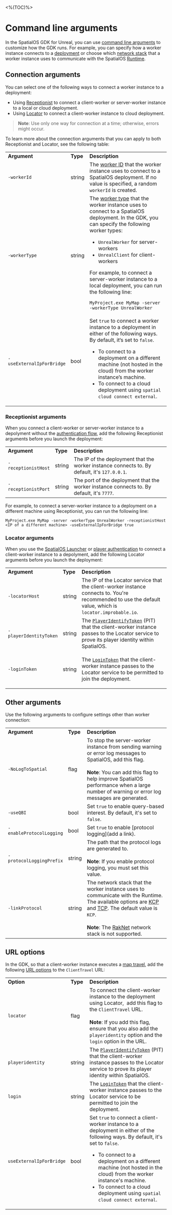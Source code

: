 <%(TOC)%>
# Command line arguments

In the SpatialOS GDK for Unreal, you can use [command line arguments](https://docs.unrealengine.com/en-us/Programming/Basics/CommandLineArguments) to customize how the GDK runs. For example, you can specify how a worker instance connects to a [deployment]({{urlRoot}}/content/glossary#deployment) or choose which [network stack](https://docs.improbable.io/reference/13.7/shared/worker-configuration/network-configuration#choosing-a-network-stack) that a worker instance uses to communicate with the SpatialOS [Runtime](https://docs.improbable.io/reference/13.7/shared/glossary#the-runtime).

## Connection arguments

You can select one of the following ways to connect a worker instance to a deployment:

 * Using [Receptionist]({{urlRoot}}/content/map-travel#using-receptionist) to connect a client-worker or server-worker instance to a local or cloud deployment.
 * Using [Locator]({{urlRoot}}/content/map-travel#using-locator) to connect a client-worker instance to cloud deployment.

> **Note**: Use only one way for connection at a time; otherwise, errors might occur.

To learn more about the connection arguments that you can apply to both Receptionist and Locator, see the following table:

<table style="width: 100%;">
    <tbody>
        <tr>
            <td style="width: 27%;"><strong>Argument</strong></td>
            <td style="width: 10%;"><strong>Type</strong></td>
            <td style="width: 63%;"><strong>Description</strong></td>
        </tr>
        <tr>
            <td style="width: 27%;"><code>-workerId</code></td>
            <td style="width: 10%;">string</td>
            <td style="width: 63%;">The <a href="https://docs.improbable.io/reference/13.7/shared/glossary#worker-id">worker ID</a> that the worker instance uses to connect to a SpatialOS deployment. If no value is specified, a random <code>workerId</code> is created.</td>
        </tr>
        <tr>
            <td style="width: 27%;"><code>-workerType</code></td>
            <td style="width: 10%;">string</td>
            <td style="width: 63%;">The <a href="https://docs.improbable.io/reference/13.7/shared/glossary#worker-types-and-worker-instances">worker type</a> that the worker instance uses to connect to a SpatialOS deployment. In the GDK, you can specify the following worker types:
                <ul>
                    <li><code>UnrealWorker</code> for server-workers</li>
                    <li><code>UnrealClient</code> for client-workers</li>
                </ul>
                <p>For example, to connect a server-worker instance to a local deployment, you can run the following line:</p>
                <p><code>MyProject.exe MyMap -server -workerType UnrealWorker</code></p>
            </td>
        </tr>
        <tr>
            <td style="width: 27%;"><code>-useExternalIpForBridge</code></td>
            <td style="width: 10%;">bool</td>
            <td style="width: 63%;">Set <code>true</code> to connect a worker instance to a deployment in either of the following ways. By default, it‘s set to <code>false</code>.
                <ul>
                    <li>To connect to a deployment on a different machine (not hosted in the cloud) from the worker instance’s machine.</li>
                    <li>To connect to a cloud deployment using <code>spatial cloud connect external</code>.</li>
                </ul>
            </td>
        </tr>
    </tbody>
</table>

### Receptionist arguments

When you connect a client-worker or server-worker instance to a depolyment without the [authentication flow](https://docs.improbable.io/reference/13.7/shared/auth/integrate-authentication-platform-sdk#authentication-flow), add the following Receptionist arguments before you launch the deployment:

<table style="width: 100%;">
    <tbody>
        <tr>
            <td style="width: 27%;"><strong>Argument</strong></td>
            <td style="width: 10%;"><strong>Type</strong></td>
            <td style="width: 63%;"><strong>Description</strong></td>
        </tr>
        <tr>
            <td style="width: 27%;"><code>-receptionistHost</code><br></td>
            <td style="width: 10%;">string</td>
            <td style="width: 63%;">The IP of the deployment that the worker instance connects to. By default, it's <code>127.0.0.1</code>.</td>
        </tr>
        <tr>
            <td style="width: 27%;"><code>-receptionistPort</code><br></td>
            <td style="width: 10%;">string</td>
            <td style="width: 63%;">The port of the deployment that the worker instance connects to. By default, it's <code>7777</code>.</td>
        </tr>
    </tbody>
</table>

For example, to connect a server-worker instance to a deployment on a different machine using Receptionist, you can run the following line:

`MyProject.exe MyMap -server -workerType UnrealWorker -receptionistHost <IP of a different machine> -useExternalIpForBridge true`

### Locator arguments

When you use the [SpatialOS Launcher](https://docs.improbable.io/reference/13.7/shared/operate/launcher#the-launcher) or [player authentication](https://docs.improbable.io/reference/13.7/platform-sdk/scenarios/player-auth#player-authentication) to connect a client-worker instance to a depolyment, add the following Locator arguments before you launch the deployment:

<table style="width: 100%;">
    <tbody>
        <tr>
            <td style="width: 27%;"><strong>Argument</strong></td>
            <td style="width: 10%;"><strong>Type</strong></td>
            <td style="width: 63%;"><strong>Description</strong></td>
        </tr>
        <tr>
            <td style="width: 27%;"><code>-locatorHost</code><br></td>
            <td style="width: 10%;">string</td>
            <td style="width: 63%;">The IP of the Locator service that the client-worker instance connects to. You're recommended to use the default value, which is <code>locator.improbable.io</code>.<br></td>
        </tr>
        <tr>
            <td style="width: 27%;"><code>-playerIdentityToken</code><br></td>
            <td style="width: 12;">string</td>
            <td style="width: 63%;">The <code><a href="https://docs.improbable.io/reference/13.7/shared/auth/integrate-authentication-platform-sdk#2-generating-a-playeridentitytoken">PlayerIdentifyToken</a></code> (PIT) that the client-worker instance passes to the Locator service to prove
                its player identity within SpatialOS.<br></td>
        </tr>
        <tr>
            <td style="width: 27%;"><code>-loginToken</code><br></td>
            <td style="width: 10%;">string</td>
            <td style="width: 63%;">
                <p dir="ltr">The <code><a href="https://docs.improbable.io/reference/13.7/shared/auth/integrate-authentication-platform-sdk#3-generating-a-logintoken">LoginToken</a></code> that the client-worker instance passes to the Locator service to be permitted to join the
                    deployment.</p>
            </td>
        </tr>
    </tbody>
</table>

## Other arguments

Use the following arguments to configure settings other than worker connection:

<table style="width: 100%;">
    <tbody>
        <tr>
            <td style="width: 27%;"><strong>A</strong><strong>rgument</strong></td>
            <td style="width: 10%;"><strong>Type</strong></td>
            <td style="width: 63%;"><strong>Description</strong></td>
        </tr>
        <tr>
            <td style="width: 27%;"><code>-NoLogToSpatial</code><br></td>
            <td style="width: 10%;">flag</td>
            <td style="width: 63%;">To stop the server-worker instance from sending warning or error log messages to SpatialOS, add this flag. &nbsp;<br><br><strong>Note</strong>: You can add this flag to help improve SpatialOS performance when a large number of warning or error
                log messages are generated.</td>
        </tr>
        <tr>
            <td style="width: 27%;"><code>-useQBI</code></td>
            <td style="width: 10%;">bool</td>
            <td style="width: 63%;">Set <code>true</code> to enable query-based interest. By default, it's set to <code>false</code>.<br></td>
        </tr>
        <tr>
            <td style="width: 27%;"><code>-enableProtocolLogging</code><br></td>
            <td style="width: 10%;">bool</td>
            <td style="width: 63%;">Set <code>true</code> to enable [protocol logging](add a link).<br></td>
        </tr>
        <tr>
            <td style="width: 27%;"><code>-protocolLoggingPrefix</code><br></td>
            <td style="width: 10%;">string</td>
            <td style="width: 63%;">The path that the protocol logs are generated to. <br><br><strong>Note</strong>: If you enable protocol logging, you must set this value.</td>
        </tr>
        <tr>
            <td style="width: 27%;"><code>-linkProtocol</code><br></td>
            <td style="width: 10%;">string</td>
            <td style="width: 63%;">The network stack that the worker instance uses to communicate with the Runtime.
                The available options are <a href="https://docs.improbable.io/reference/13.7/shared/worker-configuration/network-configuration#kcp">KCP</a> and <a href="https://docs.improbable.io/reference/13.7/shared/worker-configuration/network-configuration#tcp">TCP</a>. The default value is <code>KCP</code>.<br><br><strong>Note</strong>:
                The <a href="https://docs.improbable.io/reference/13.7/shared/worker-configuration/network-configuration#raknet">RakNet</a> network stack is not supported.<br></td>
        </tr>
    </tbody>
</table>

## URL options

In the GDK, so that a client-worker instance executes a [map travel]({{urlRoot}}/content/map-travel), add the following [URL options](https://docs.unrealengine.com/en-us/Programming/Basics/CommandLineArguments) to the `ClientTravel` URL:

<table style="width: 100%;">
    <tbody>
        <tr>
            <td style="width: 27%;"><strong>Option</strong></td>
            <td style="width: 10%;"><strong>Type</strong></td>
            <td style="width: 63%;"><strong>Description</strong></td>
        </tr>
        <tr>
            <td style="width: 27%;"><code>locator</code></td>
            <td style="width: 10%;">flag</td>
            <td style="width: 63%;">To connect the client-worker instance to the deployment using Locator, &nbsp;add this flag to the <code>ClientTravel</code> URL.<br><br><strong>Note</strong>: If you add this flag, ensure that you also add the <code>playeridentity</code> option and the
                <code>login</code> option in the URL.</td>
        </tr>
        <tr>
            <td style="width: 27%;"><code>playeridentity</code></td>
            <td style="width: 10%;">string</td>
            <td style="width: 63%;">The <code><a href="https://docs.improbable.io/reference/13.7/shared/auth/integrate-authentication-platform-sdk#2-generating-a-playeridentitytoken">PlayerIdentifyToken</a></code> (PIT) that the client-worker instance passes to the Locator service
                to prove its player identity within SpatialOS.</td>
        </tr>
        <tr>
            <td style="width: 27%;"><code>login</code></td>
            <td style="width: 10%;">string</td>
            <td style="width: 63%;">The <code><a href="https://docs.improbable.io/reference/13.7/shared/auth/integrate-authentication-platform-sdk#3-generating-a-logintoken">LoginToken</a></code> that the client-worker instance passes to the Locator service to be permitted to
                join the deployment.</td>
        </tr>
        <tr>
            <td style="width: 27%;"><code>useExternalIpForBridge</code></td>
            <td style="width: 10%;">bool</td>
            <td style="width: 63%;">Set <code>true</code> to connect a client-worker instance to a deployment in either of the following ways. By default, it's set to <code>false</code>.</code>
                <ul>
                    <li>To connect to a deployment on a different machine (not hosted in the cloud) from the worker instance&#39;s machine.</li>
                    <li>To connect to a cloud deployment using <code>spatial cloud connect external</code>.</li>
                </ul>
            </td>
        </tr>
    </tbody>
</table>
